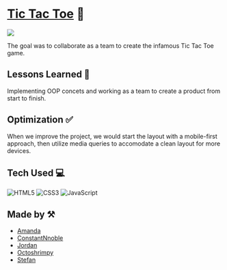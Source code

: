 # <a target="_blank" href="https://tictactoebattle.netlify.app/">Tic Tac Toe</a> 👾
<a href="https://tictactoebattle.netlify.app" target="_blank"><img src="https://github.com/codewithfan/tic-tac-toe/blob/main/img/tictactoe.gif"></a>

The goal was to collaborate as a team to create the infamous Tic Tac Toe game.

## Lessons Learned 💭
Implementing OOP concets and working as a team to create a product from start to finish.

## Optimization ✅
When we improve the project, we would start the layout with a mobile-first approach, then utilize media queries to accomodate a clean layout for more devices. 

## Tech Used 💻

![HTML5](https://img.shields.io/badge/html5-%23E34F26.svg?style=for-the-badge&logo=html5&logoColor=white)
![CSS3](https://img.shields.io/badge/css3-%231572B6.svg?style=for-the-badge&logo=css3&logoColor=white)
![JavaScript](https://img.shields.io/badge/javascript-%23323330.svg?style=for-the-badge&logo=javascript&logoColor=%23F7DF1E)

## Made by ⚒️
- [Amanda](https://twitter.com/abgutmann)
- [ConstantNnoble](https://github.com/Knoble-Solutions)
- [Jordan](https://twitter.com/jordanvelos)
- [Octoshrimpy](https://github.com/octoshrimpy)
- [Stefan](https://twitter.com/codewithfan)
